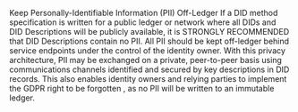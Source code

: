 Keep Personally-Identifiable Information (PII) Off-Ledger If a DID method specification is written for a public ledger or network where all DIDs and DID Descriptions will be publicly available, it is STRONGLY RECOMMENDED that DID Descriptions contain no PII. All PII should be kept off-ledger behind service endpoints under the control of the identity owner. With this privacy architecture, PII may be exchanged on a private, peer-to-peer basis using communications channels identified and secured by key descriptions in DID records. This also enables identity owners and relying parties to implement the GDPR right to be forgotten , as no PII will be written to an immutable ledger.
